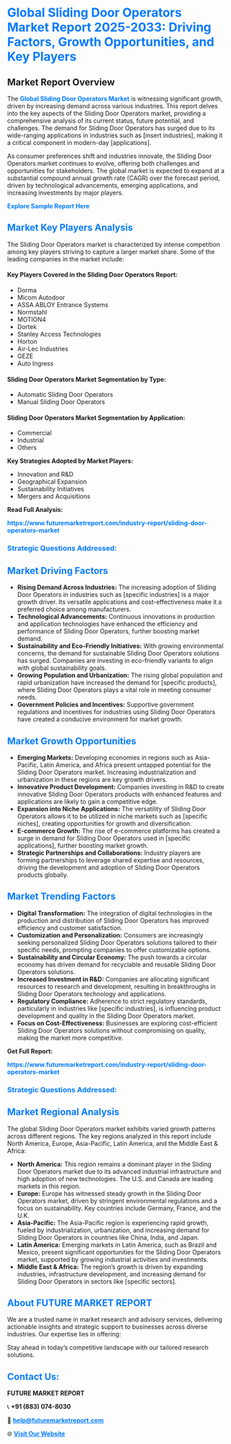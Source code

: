 <h1 style="color: #007BFF;">Global Sliding Door Operators Market Report 2025-2033: Driving Factors, Growth Opportunities, and Key Players</h1>

<section id="overview">
<h2>Market Report Overview</h2>
<p>The <a href="https://www.futuremarketreport.com/industry-report/sliding-door-operators-market" style="color: #007BFF; text-decoration: none;"><strong>Global Sliding Door Operators Market</strong></a> is witnessing significant growth, driven by increasing demand across various industries. This report delves into the key aspects of the Sliding Door Operators market, providing a comprehensive analysis of its current status, future potential, and challenges. The demand for Sliding Door Operators has surged due to its wide-ranging applications in industries such as [insert industries], making it a critical component in modern-day [applications].</p>
<p>As consumer preferences shift and industries innovate, the Sliding Door Operators market continues to evolve, offering both challenges and opportunities for stakeholders. The global market is expected to expand at a substantial compound annual growth rate (CAGR) over the forecast period, driven by technological advancements, emerging applications, and increasing investments by major players.</p>
</section>

<section id="overview">
<p><a href="https://www.futuremarketreport.com/request-sample/reportId=60048" style="color: #007BFF; text-decoration: none;"><strong>Explore Sample Report Here</strong></a></p>
</section>

<section id="key-players">
<h2 style="color: #007BFF;">Market Key Players Analysis</h2>
<p>The Sliding Door Operators market is characterized by intense competition among key players striving to capture a larger market share. Some of the leading companies in the market include:</p>
<h4>Key Players Covered in the Sliding Door Operators Report:</h4>
<ul><li>Dorma</li><li>Micom Autodoor</li><li>ASSA ABLOY Entrance Systems</li><li>Normstahl</li><li>MOTION4</li><li>Dortek</li><li>Stanley Access Technologies</li><li>Horton</li><li>Air-Lec Industries</li><li>GEZE</li><li>Auto Ingress</li></ul>
<h4>Sliding Door Operators Market Segmentation by Type:</h4>
<ul><li>Automatic Sliding Door Operators</li><li>Manual Sliding Door Operators</li></ul>

<h4>Sliding Door Operators Market Segmentation by Application:</h4>
<ul><li>Commercial</li><li>Industrial</li><li>Others</li></ul>
<p><strong>Key Strategies Adopted by Market Players:</strong></p>
<ul>
<li>Innovation and R&D</li>
<li>Geographical Expansion</li>
<li>Sustainability Initiatives</li>
<li>Mergers and Acquisitions</li>
</ul>
</section>

<section>
<p><strong>Read Full Analysis: </strong></p><a href="https://www.futuremarketreport.com/industry-report/sliding-door-operators-market" style="color: #007BFF; text-decoration: none;"><strong>https://www.futuremarketreport.com/industry-report/sliding-door-operators-market</strong></a>
<h3 style="color: #007BFF;">Strategic Questions Addressed:</h3>
</section>

<section id="driving-factors">
<h2 style="color: #007BFF;">Market Driving Factors</h2>
<ul>
<li><strong>Rising Demand Across Industries:</strong> The increasing adoption of Sliding Door Operators in industries such as [specific industries] is a major growth driver. Its versatile applications and cost-effectiveness make it a preferred choice among manufacturers.</li>
<li><strong>Technological Advancements:</strong> Continuous innovations in production and application technologies have enhanced the efficiency and performance of Sliding Door Operators, further boosting market demand.</li>
<li><strong>Sustainability and Eco-Friendly Initiatives:</strong> With growing environmental concerns, the demand for sustainable Sliding Door Operators solutions has surged. Companies are investing in eco-friendly variants to align with global sustainability goals.</li>
<li><strong>Growing Population and Urbanization:</strong> The rising global population and rapid urbanization have increased the demand for [specific products], where Sliding Door Operators plays a vital role in meeting consumer needs.</li>
<li><strong>Government Policies and Incentives:</strong> Supportive government regulations and incentives for industries using Sliding Door Operators have created a conducive environment for market growth.</li>
</ul>
</section>

<section id="growth-opportunities">
<h2 style="color: #007BFF;">Market Growth Opportunities</h2>
<ul>
<li><strong>Emerging Markets:</strong> Developing economies in regions such as Asia-Pacific, Latin America, and Africa present untapped potential for the Sliding Door Operators market. Increasing industrialization and urbanization in these regions are key growth drivers.</li>
<li><strong>Innovative Product Development:</strong> Companies investing in R&D to create innovative Sliding Door Operators products with enhanced features and applications are likely to gain a competitive edge.</li>
<li><strong>Expansion into Niche Applications:</strong> The versatility of Sliding Door Operators allows it to be utilized in niche markets such as [specific niches], creating opportunities for growth and diversification.</li>
<li><strong>E-commerce Growth:</strong> The rise of e-commerce platforms has created a surge in demand for Sliding Door Operators used in [specific applications], further boosting market growth.</li>
<li><strong>Strategic Partnerships and Collaborations:</strong> Industry players are forming partnerships to leverage shared expertise and resources, driving the development and adoption of Sliding Door Operators products globally.</li>
</ul>
</section>

<section id="trending-factors">
<h2 style="color: #007BFF;">Market Trending Factors</h2>
<ul>
<li><strong>Digital Transformation:</strong> The integration of digital technologies in the production and distribution of Sliding Door Operators has improved efficiency and customer satisfaction.</li>
<li><strong>Customization and Personalization:</strong> Consumers are increasingly seeking personalized Sliding Door Operators solutions tailored to their specific needs, prompting companies to offer customizable options.</li>
<li><strong>Sustainability and Circular Economy:</strong> The push towards a circular economy has driven demand for recyclable and reusable Sliding Door Operators solutions.</li>
<li><strong>Increased Investment in R&D:</strong> Companies are allocating significant resources to research and development, resulting in breakthroughs in Sliding Door Operators technology and applications.</li>
<li><strong>Regulatory Compliance:</strong> Adherence to strict regulatory standards, particularly in industries like [specific industries], is influencing product development and quality in the Sliding Door Operators market.</li>
<li><strong>Focus on Cost-Effectiveness:</strong> Businesses are exploring cost-efficient Sliding Door Operators solutions without compromising on quality, making the market more competitive.</li>
</ul>
</section>

<section>
<p><strong>Get Full Report: </strong></p><a href="https://www.futuremarketreport.com/industry-report/sliding-door-operators-market" style="color: #007BFF; text-decoration: none;"><strong>https://www.futuremarketreport.com/industry-report/sliding-door-operators-market</strong></a>
<h3 style="color: #007BFF;">Strategic Questions Addressed:</h3>
</section>


<section id="regional-analysis">
<h2 style="color: #007BFF;">Market Regional Analysis</h2>
<p>The global Sliding Door Operators market exhibits varied growth patterns across different regions. The key regions analyzed in this report include North America, Europe, Asia-Pacific, Latin America, and the Middle East & Africa:</p>
<ul>
<li><strong>North America:</strong> This region remains a dominant player in the Sliding Door Operators market due to its advanced industrial infrastructure and high adoption of new technologies. The U.S. and Canada are leading markets in this region.</li>
<li><strong>Europe:</strong> Europe has witnessed steady growth in the Sliding Door Operators market, driven by stringent environmental regulations and a focus on sustainability. Key countries include Germany, France, and the U.K.</li>
<li><strong>Asia-Pacific:</strong> The Asia-Pacific region is experiencing rapid growth, fueled by industrialization, urbanization, and increasing demand for Sliding Door Operators in countries like China, India, and Japan.</li>
<li><strong>Latin America:</strong> Emerging markets in Latin America, such as Brazil and Mexico, present significant opportunities for the Sliding Door Operators market, supported by growing industrial activities and investments.</li>
<li><strong>Middle East & Africa:</strong> The region’s growth is driven by expanding industries, infrastructure development, and increasing demand for Sliding Door Operators in sectors like [specific sectors].</li>
</ul>
</section>

<footer>
<h2 style="color: #007BFF;">About FUTURE MARKET REPORT</h2>
<p>We are a trusted name in market research and advisory services, delivering actionable insights and strategic support to businesses across diverse industries. Our expertise lies in offering:</p>

<p>Stay ahead in today’s competitive landscape with our tailored research solutions.</p>

<h2 style="color: #007BFF;">Contact Us:</h2>
<p><strong>FUTURE MARKET REPORT</strong></p>
<p>📞 <strong>+91 (883) 074-8030</strong></p>
<p>📧 <strong><a href="mailto:help@futuremarketreport.com" style="color: #007BFF;">help@futuremarketreport.com</a></strong></p>
<p>🌐 <strong><a href="https://www.futuremarketreport.com/" style="color: #007BFF;">Visit Our Website</a></strong></p>
</footer>